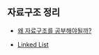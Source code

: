 ## 자료구조 정리

- [왜 자료구조를 공부해야될까?](https://github.com/kdh92417/TIL/blob/master/data_structure/basic.md)

- [Linked List](https://github.com/kdh92417/TIL/blob/master/data_structure/linked_list.md)